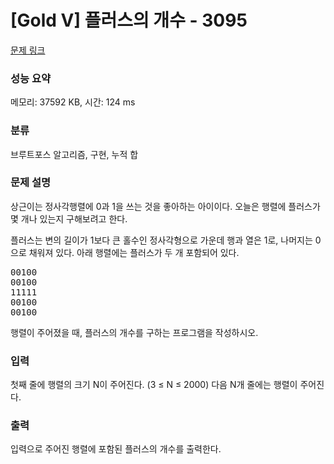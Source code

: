 # [Gold V] 플러스의 개수 - 3095 

[문제 링크](https://www.acmicpc.net/problem/3095) 

### 성능 요약

메모리: 37592 KB, 시간: 124 ms

### 분류

브루트포스 알고리즘, 구현, 누적 합

### 문제 설명

<p>상근이는 정사각행렬에 0과 1을 쓰는 것을 좋아하는 아이이다. 오늘은 행렬에 플러스가 몇 개나 있는지 구해보려고 한다.</p>

<p>플러스는 변의 길이가 1보다 큰 홀수인 정사각형으로 가운데 행과 열은 1로, 나머지는 0으로 채워져 있다. 아래 행렬에는 플러스가 두 개 포함되어 있다.</p>

<pre>00100 
00100 
11111 
00100 
00100 
</pre>

<p>행렬이 주어졌을 때, 플러스의 개수를 구하는 프로그램을 작성하시오.</p>

### 입력 

 <p>첫째 줄에 행렬의 크기 N이 주어진다. (3 ≤ N ≤ 2000) 다음 N개 줄에는 행렬이 주어진다.</p>

### 출력 

 <p>입력으로 주어진 행렬에 포함된 플러스의 개수를 출력한다.</p>

